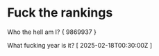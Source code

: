 # Fuck the rankings

Who the hell am I?
{ 9869937 }

What fucking year is it?
[ 2025-02-18T00:30:00Z ]
